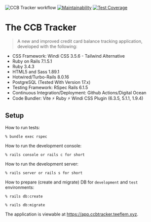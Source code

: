 ![CCB Tracker workflow](https://github.com/tflem/ccb_tracker/actions/workflows/ccbtracker.yml/badge.svg)
[![Maintainability](https://api.codeclimate.com/v1/badges/e4c19498a08452767121/maintainability)](https://codeclimate.com/github/tflem/ccb_tracker/maintainability)
[![Test Coverage](https://api.codeclimate.com/v1/badges/e4c19498a08452767121/test_coverage)](https://codeclimate.com/github/tflem/ccb_tracker/test_coverage)

# The CCB Tracker

> A new and improved credit card balance tracking application, developed with the following:

- CSS Framework: Windi CSS 3.5.6 - Tailwind Alternative
- Ruby on Rails 7.1.5.1
- Ruby 3.4.3
- HTML5 and Sass 1.89.1
- Hotwired/Turbo-Rails 8.0.16
- PostgreSQL (Tested With Version 17.x)
- Testing Framework: RSpec Rails 6.1.5
- Continuous Integration/Deployment: Github Actions/Digital Ocean
- Code Bundler: Vite ⚡️ Ruby ⚡️ Windi CSS Plugin (6.3.5, 5.1.1, 1.9.4)

## Setup

How to run tests:

```
% bundle exec rspec
```

How to run the development console:

```
% rails console or rails c for short
```

How to run the development server:

```
% rails server or rails s for short
```

How to prepare (create and migrate) DB for `development` and `test` environments:

```
% rails db:create

% rails db:migrate
```

The application is viewable at https://app.ccbtracker.teeflem.xyz.
